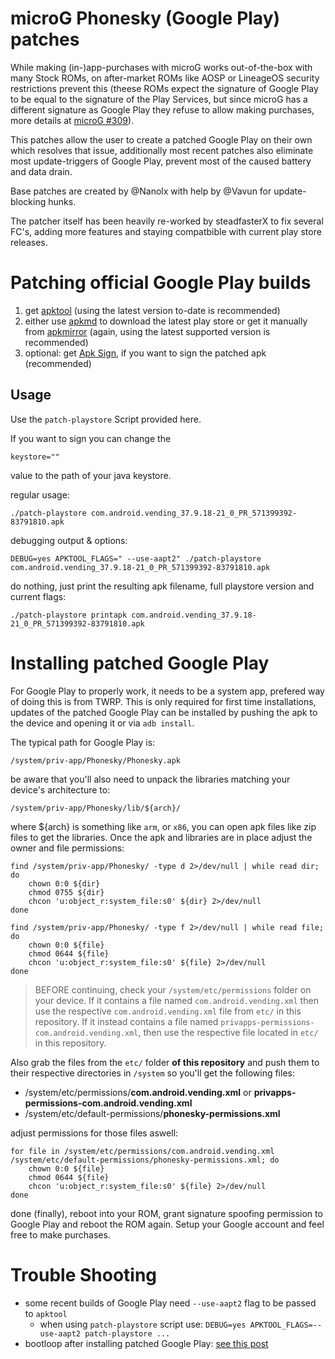 # microG Phonesky (Google Play) patches

While making (in-)app-purchases with microG works out-of-the-box with many Stock ROMs, on after-market ROMs like AOSP or LineageOS security restrictions prevent this (theese ROMs expect the signature of Google Play to be equal to the signature of the Play Services, but since microG has a different signature as Google Play they refuse to allow making purchases, more details at [microG #309](https://github.com/microg/android_packages_apps_GmsCore/issues/309)).

This patches allow the user to create a patched Google Play on their own which resolves that issue, additionally most recent patches also eliminate most update-triggers of Google Play, prevent most of the caused battery and data drain.

Base patches are created by @Nanolx with help by @Vavun for update-blocking hunks.

The patcher itself has been heavily re-worked by steadfasterX to fix several FC's, adding more features and staying compatbible with current play store releases.

# Patching official Google Play builds

1. get [apktool](https://ibotpeaches.github.io/Apktool/) (using the latest version to-date is recommended)
1. either use [apkmd](https://github.com/tanishqmanuja/apkmirror-downloader/) to download the latest play store or get it manually from [apkmirror](https://www.apkmirror.com/apk/google-inc/google-play-store/) (again, using the latest supported version is recommended)
1. optional: get [Apk Sign](https://github.com/appium/sign/raw/master/dist/signapk.jar), if you want to sign the patched apk (recommended)


## Usage

Use the `patch-playstore` Script provided here.

If you want to sign you can change the

  `keystore=""`

value to the path of your java keystore.

regular usage:

```
./patch-playstore com.android.vending_37.9.18-21_0_PR_571399392-83791810.apk
```

debugging output & options:

```
DEBUG=yes APKTOOL_FLAGS=" --use-aapt2" ./patch-playstore com.android.vending_37.9.18-21_0_PR_571399392-83791810.apk
```

do nothing, just print the resulting apk filename, full playstore version and current flags:
 
```
./patch-playstore printapk com.android.vending_37.9.18-21_0_PR_571399392-83791810.apk
```


# Installing patched Google Play

For Google Play to properly work, it needs to be a system app, prefered way of doing this is from TWRP. This is only required for first time installations, updates of the patched Google Play can be installed by pushing the apk to the device and opening it or via `adb install`.

The typical path for Google Play is:

  `/system/priv-app/Phonesky/Phonesky.apk`

be aware that you'll also need to unpack the libraries matching your device's architecture to:

  `/system/priv-app/Phonesky/lib/${arch}/`

where ${arch} is something like `arm`, or `x86`, you can open apk files like zip files to get the libraries. Once the apk and libraries are in place adjust the owner and file permissions:

```
find /system/priv-app/Phonesky/ -type d 2>/dev/null | while read dir; do
	chown 0:0 ${dir}
	chmod 0755 ${dir}
	chcon 'u:object_r:system_file:s0' ${dir} 2>/dev/null
done

find /system/priv-app/Phonesky/ -type f 2>/dev/null | while read file; do
	chown 0:0 ${file}
	chmod 0644 ${file}
	chcon 'u:object_r:system_file:s0' ${file} 2>/dev/null
done
```
> BEFORE continuing, check your `/system/etc/permissions` folder on your device. If it contains a file named `com.android.vending.xml` then use the respective `com.android.vending.xml` file from `etc/` in this repository. If it instead contains a file named `privapps-permissions-com.android.vending.xml`, then use the respective file located in `etc/` in this repository.

Also grab the files from the `etc/` folder **of this repository** and push them to their respective directories in `/system` so you'll get the following files:

  * /system/etc/permissions/**com.android.vending.xml** or **privapps-permissions-com.android.vending.xml**
  * /system/etc/default-permissions/**phonesky-permissions.xml**

adjust permissions for those files aswell:

```
for file in /system/etc/permissions/com.android.vending.xml /system/etc/default-permissions/phonesky-permissions.xml; do
	chown 0:0 ${file}
	chmod 0644 ${file}
	chcon 'u:object_r:system_file:s0' ${file} 2>/dev/null
done
```

done (finally), reboot into your ROM, grant signature spoofing permission to Google Play and reboot the ROM again. Setup your Google account and feel free to make purchases.

# Trouble Shooting

* some recent builds of Google Play need `--use-aapt2` flag to be passed to `apktool`
  * when using `patch-playstore` script use: `DEBUG=yes APKTOOL_FLAGS=--use-aapt2 patch-playstore ...`
* bootloop after installing patched Google Play: [see this post](https://gitlab.com/Nanolx/microg-phonesky-iap-support/issues/3#note_268785229)
